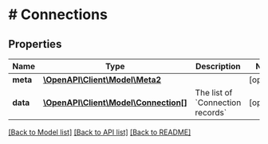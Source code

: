 # # Connections

## Properties

Name | Type | Description | Notes
------------ | ------------- | ------------- | -------------
**meta** | [**\OpenAPI\Client\Model\Meta2**](Meta2.md) |  | [optional]
**data** | [**\OpenAPI\Client\Model\Connection[]**](Connection.md) | The list of &#x60;Connection records&#x60; | [optional]

[[Back to Model list]](../../README.md#models) [[Back to API list]](../../README.md#endpoints) [[Back to README]](../../README.md)
